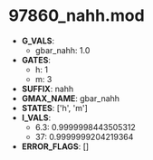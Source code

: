 # 97860_nahh.mod

- **G_VALS**:
  - gbar_nahh: 1.0
- **GATES**:
  - h: 1
  - m: 3
- **SUFFIX**: nahh
- **GMAX_NAME**: gbar_nahh
- **STATES**: ['h', 'm']
- **I_VALS**:
  - 6.3: 0.9999998443505312
  - 37: 0.9999999204219364
- **ERROR_FLAGS**: []
